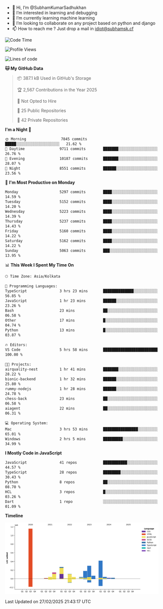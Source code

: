 - 👋 Hi, I’m @SubhamKumarSadhukhan
- 👀 I’m interested in learning and debugging
- 🌱 I’m currently learning machine learning
- 💞️ I’m looking to collaborate on any project based on python and django
- 📫 How to reach me ?
      Just drop a mail in idiot@subhamsk.cf

<!---
SubhamKumarSadhukhan/SubhamKumarSadhukhan is a ✨ special ✨ repository because its `README.md` (this file) appears on your GitHub profile.
You can click the Preview link to take a look at your changes.
--->


<!--START_SECTION:waka-->
![Code Time](http://img.shields.io/badge/Code%20Time-2%2C768%20hrs%2030%20mins-blue)

![Profile Views](http://img.shields.io/badge/Profile%20Views-2-blue)

![Lines of code](https://img.shields.io/badge/From%20Hello%20World%20I%27ve%20Written-2.8%20million%20lines%20of%20code-blue)

**🐱 My GitHub Data** 

> 📦 387.1 kB Used in GitHub's Storage 
 > 
> 🏆 2,567 Contributions in the Year 2025
 > 
> 🚫 Not Opted to Hire
 > 
> 📜 25 Public Repositories 
 > 
> 🔑 42 Private Repositories 
 > 
**I'm a Night 🦉** 

```text
🌞 Morning                7845 commits        █████░░░░░░░░░░░░░░░░░░░░   21.62 % 
🌆 Daytime                9711 commits        ███████░░░░░░░░░░░░░░░░░░   26.76 % 
🌃 Evening                10187 commits       ███████░░░░░░░░░░░░░░░░░░   28.07 % 
🌙 Night                  8551 commits        ██████░░░░░░░░░░░░░░░░░░░   23.56 % 
```
📅 **I'm Most Productive on Monday** 

```text
Monday                   5297 commits        ████░░░░░░░░░░░░░░░░░░░░░   14.59 % 
Tuesday                  5152 commits        ████░░░░░░░░░░░░░░░░░░░░░   14.20 % 
Wednesday                5223 commits        ████░░░░░░░░░░░░░░░░░░░░░   14.39 % 
Thursday                 5237 commits        ████░░░░░░░░░░░░░░░░░░░░░   14.43 % 
Friday                   5160 commits        ████░░░░░░░░░░░░░░░░░░░░░   14.22 % 
Saturday                 5162 commits        ████░░░░░░░░░░░░░░░░░░░░░   14.22 % 
Sunday                   5063 commits        ███░░░░░░░░░░░░░░░░░░░░░░   13.95 % 
```


📊 **This Week I Spent My Time On** 

```text
🕑︎ Time Zone: Asia/Kolkata

💬 Programming Languages: 
TypeScript               3 hrs 23 mins       ██████████████░░░░░░░░░░░   56.85 % 
JavaScript               1 hr 23 mins        ██████░░░░░░░░░░░░░░░░░░░   23.26 % 
Bash                     23 mins             ██░░░░░░░░░░░░░░░░░░░░░░░   06.58 % 
Other                    17 mins             █░░░░░░░░░░░░░░░░░░░░░░░░   04.74 % 
Python                   13 mins             █░░░░░░░░░░░░░░░░░░░░░░░░   03.87 % 

🔥 Editors: 
VS Code                  5 hrs 58 mins       █████████████████████████   100.00 % 

🐱‍💻 Projects: 
airquality-nest          1 hr 41 mins        ███████░░░░░░░░░░░░░░░░░░   28.22 % 
bionic-backend           1 hr 32 mins        ██████░░░░░░░░░░░░░░░░░░░   25.80 % 
rummy-nodejs             1 hr 28 mins        ██████░░░░░░░░░░░░░░░░░░░   24.78 % 
chess-back               23 mins             ██░░░░░░░░░░░░░░░░░░░░░░░   06.58 % 
aiagent                  22 mins             ██░░░░░░░░░░░░░░░░░░░░░░░   06.31 % 

💻 Operating System: 
Mac                      3 hrs 53 mins       ████████████████░░░░░░░░░   65.01 % 
Windows                  2 hrs 5 mins        █████████░░░░░░░░░░░░░░░░   34.99 % 
```

**I Mostly Code in JavaScript** 

```text
JavaScript               41 repos            ███████████░░░░░░░░░░░░░░   44.57 % 
TypeScript               28 repos            ████████░░░░░░░░░░░░░░░░░   30.43 % 
Python                   8 repos             ██░░░░░░░░░░░░░░░░░░░░░░░   08.70 % 
HCL                      3 repos             █░░░░░░░░░░░░░░░░░░░░░░░░   03.26 % 
Dart                     1 repo              ░░░░░░░░░░░░░░░░░░░░░░░░░   01.09 % 
```



**Timeline**

![Lines of Code chart](https://raw.githubusercontent.com/SubhamKumarSadhukhan/SubhamKumarSadhukhan/main/assets/bar_graph.png)


 Last Updated on 27/02/2025 21:43:17 UTC
<!--END_SECTION:waka-->

